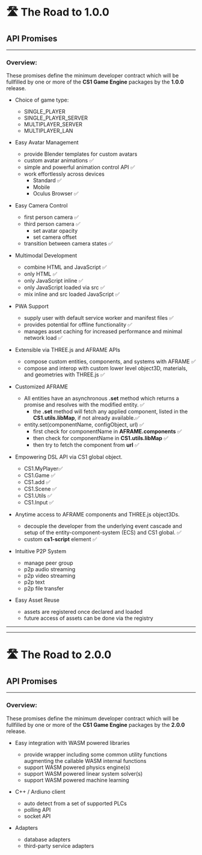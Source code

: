 # 🛣️ The Road to 1.0.0

## API Promises
___

### Overview: 

These promises define the minimum developer contract which will be fullfilled by one or more of the **CS1 Game Engine** packages by the **1.0.0** release.

- Choice of game type: 
  - SINGLE_PLAYER
  - SINGLE_PLAYER_SERVER
  - MULTIPLAYER_SERVER
  - MULTIPLAYER_LAN
  
- Easy Avatar Management
  - provide Blender templates for custom avatars
  - custom avatar animations ✅
  - simple and powerful animation control API ✅
  - work effortlessly across devices
    - Standard ✅
    - Mobile
    - Oculus Browser ✅
  
- Easy Camera Control
  - first person camera ✅
  - third person camera ✅
    - set avatar opacity 
    - set camera offset 
  - transition between camera states ✅

- Multimodal Development
  - combine HTML and JavaScript ✅
  - only HTML ✅
  - only JavaScript inline ✅
  - only JavaScript loaded via src ✅
  - mix inline and src loaded JavaScript ✅
  
- PWA Support
  - supply user with default service worker and manifest files ✅
  - provides potential for offline functionality ✅
  - manages asset caching for increased performance and minimal network load ✅
  
- Extensible via THREE.js and AFRAME APIs
  - compose custom entities, components, and systems with AFRAME ✅
  - compose and interop with custom lower level object3D, materials, and geometries with THREE.js ✅
  
- Customized AFRAME
  - All entities have an asynchronous **.set** method which returns a promise and resolves with the modified entity. ✅
    - the **.set** method will fetch any applied component, listed in the **CS1.utils.libMap**, if not already available.✅
  - entity.set(componentName, configObject, url) ✅
    - first check for componentName in **AFRAME.components** ✅
    - then check for componentName in **CS1.utils.libMap** ✅
    - then try to fetch the component from **url** ✅
  
- Empowering DSL API via CS1 global object. 
  - CS1.MyPlayer✅
  - CS1.Game ✅
  - CS1.add ✅
  - CS1.Scene ✅
  - CS1.Utils ✅
  - CS1.Input ✅
  
- Anytime access to AFRAME components and THREE.js object3Ds.
  - decouple the developer from the underlying event cascade and setup of the entity-component-system (ECS) and CS1 global. ✅
  - custom **cs1-script** element ✅
  
- Intuitive P2P System
  - manage peer group
  - p2p audio streaming
  - p2p video streaming
  - p2p text
  - p2p file transfer
  
- Easy Asset Reuse 
  - assets are registered once declared and loaded
  - future access of assets can be done via the registry
  
  
___
___
  
  # 🛣️ The Road to 2.0.0

## API Promises
___

### Overview: 

These promises define the minimum developer contract which will be fullfilled by one or more of the **CS1 Game Engine** packages by the **2.0.0** release.
  
- Easy integration with WASM powered libraries
  - provide wrapper including some common utility functions augmenting the callable WASM internal functions
  - support WASM powered physics engine(s)
  - support WASM powered linear system solver(s)
  - support WASM powered machine learning
  
- C++ /  Ardiuno client 
  - auto detect from a set of supported PLCs
  - polling API
  - socket API
  
- Adapters 
  - database adapters
  - third-party service adapters


